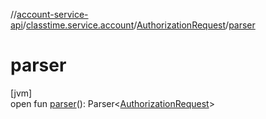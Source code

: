 //[account-service-api](../../../index.md)/[classtime.service.account](../index.md)/[AuthorizationRequest](index.md)/[parser](parser.md)

# parser

[jvm]\
open fun [parser](parser.md)(): Parser&lt;[AuthorizationRequest](index.md)&gt;
